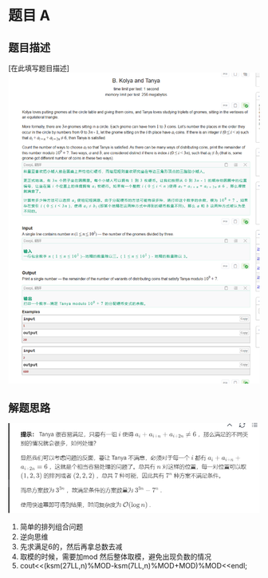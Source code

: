 # 题目 A

## 题目描述
[在此填写题目描述]
![alt text](assets/README/image.png)
## 解题思路
![alt text](assets/README/image-1.png)
1. 简单的排列组合问题
2. 逆向思维
3. 先求满足6的，然后再拿总数去减
4. 取模的时候，需要加mod 然后整体取模，避免出现负数的情况
5.   cout<<(ksm(27LL,n)%MOD-ksm(7LL,n)%MOD+MOD)%MOD<<endl;